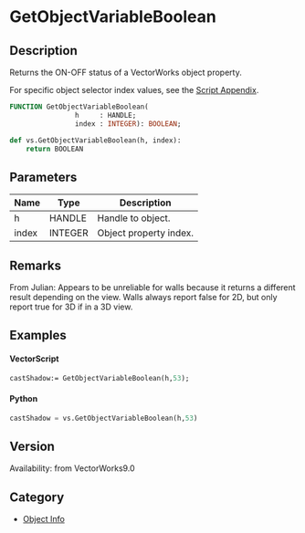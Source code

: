 # GetObjectVariableBoolean

## Description
Returns the ON-OFF status of a VectorWorks object property. 

For specific object selector index values, see the [Script Appendix](../Appendix/pages/Appendix%20G%20-%20Object%20Selectors.md).

```pascal
FUNCTION GetObjectVariableBoolean(
				h     : HANDLE;
				index : INTEGER): BOOLEAN;
```

```python
def vs.GetObjectVariableBoolean(h, index):
    return BOOLEAN
```

## Parameters
|Name|Type|Description|
|---|---|---|
|h|HANDLE|Handle to object.|
|index|INTEGER|Object property index.|

## Remarks
From Julian: Appears to be unreliable for walls because it returns a different result depending on the view. Walls always report false for 2D, but only report true for 3D if in a 3D view.

## Examples
#### VectorScript ####
```pascal
castShadow:= GetObjectVariableBoolean(h,53);
```
#### Python ####
```python
castShadow = vs.GetObjectVariableBoolean(h,53)
```

## Version
Availability: from VectorWorks9.0

## Category
* [Object Info](../Categories/Object%20Info.md)
